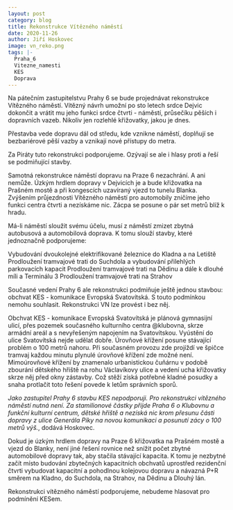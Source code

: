```yaml
---
layout: post
category: blog
title: Rekonstrukce Vítězného náměstí
date: 2020-11-26
author: Jiří Hoskovec
image: vn_reko.png
tags: |-
  Praha_6
  Vitezne_namesti
  KES
  Doprava
---
```

Na pátečním zastupitelstvu Prahy 6 se bude projednávat rekonstrukce Vítězného náměstí. Vítězný návrh umožní po sto letech srdce Dejvic dokončit a vrátit mu jeho funkci srdce čtvrti - náměstí, průsečíku pěších i dopravních vazeb. Nikoliv jen rozlehlé křižovatky, jakou je dnes. 

Přestavba vede dopravu dál od středu, kde vznikne náměstí, doplňují se bezbariérové pěší vazby a vznikají nové přístupy do metra. 

Za Piráty tuto rekonstrukci podporujeme. Ozývají se ale i hlasy proti a řeší se podmiňující stavby.

Samotná rekonstrukce náměstí dopravu na Praze 6 nezachrání. A ani nemůže. Úzkým hrdlem dopravy v Dejvicích je a bude křižovatka na Prašném mostě a při kongescích uzavíraný vjezd to tunelu Blanka. Zvýšením průjezdnosti Vítězného náměstí pro automobily zničíme jeho funkci centra čtvrti a nezískáme nic. Zácpa se posune o pár set metrů blíž k hradu.

Má-li náměstí sloužit svému účelu, musí z náměstí zmizet zbytná autobusová a automobilová doprava. K tomu slouží stavby, které jednoznačně podporujeme:

Vybudování dvoukolejné elektrifikované železnice do Kladna a na Letiště
Prodloužení tramvajové trati do Suchdola a vybudování přilehlých parkovacích kapacit
Prodloužení tramvajové trati na Dědinu a dále k dlouhé míli a Terminálu 3
Prodloužení tramvajové trati na Strahov

Současné vedení Prahy 6 ale rekonstrukci podmiňuje ještě jednou stavbou: obchvat KES - komunikace Evropská Svatovítská. S touto podmínkou nemohu souhlasit. Rekonstrukci VN lze provést i bez něj.

Obchvat KES - komunikace Evropská Svatovítská je plánová gymnasijní ulicí, přes pozemek současného kulturního centra @klubovna, skrze armádní areál a s nevyřešeným napojením na Svatovítskou. Vyústění do ulice Svatovítská nejde udělat dobře. Úrovňové křížení posune stávající problém o 100 metrů nahoru. Při současném provozu zde projíždí ve špičce tramvaj každou minutu plynulé úrovňové křížení zde možné není. Mimoúrovňové křížení by znamenalo urbanistickou čuňárnu v podobě zbourání dětského hřiště na rohu Václavíkovy ulice a vedení ucha křižovatky skrze něj před okny zástavby. Což stěží získá potřebné kladné posudky a snaha protlačit toto řešení povede k letům správních sporů.

*Jako zastupitel Prahy 6 stavbu KES nepodporuji. Pro rekonstrukci vítězného náměstí nutná není. Za stamilionové částky přijde Praha 6 o Klubovnu a funkční kulturní centrum, dětské hřiště a nezíská nic krom přesunu části dopravy z ulice Generála Píky na novou komunikaci a posunutí zácy o 100 metrů výš.*, dodává Hoskovec.

Dokud je úzkým hrdlem dopravy na Praze 6 křižovatka na Prašném mostě a vjezd do Blanky, není jiné řešení rovnice než snížit počet zbytné automobilové dopravy tak, aby stačila stávající kapacita. K tomu je nezbytné začít místo budování zbytečných kapacitních obchvatů uprostřed rezidenční čtvrti vybudovat kapacitní a pohodlnou kolejovou dopravu a návazná P+R směrem na Kladno, do Suchdola, na Strahov, na Dědinu a Dlouhý lán.

Rekonstrukci vítězného náměstí podporujeme, nebudeme hlasovat pro podmínění KESem.
